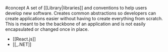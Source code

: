 #concept 
A set of [[Library|libraries]] and conventions to help users develop new software. Creates common abstractions so developers can create applications easier without having to create everything from scratch. This is meant to be the backbone of an application and is not easily encapsulated or changed once in place.
- [[React.js]]
- [[_.NET]]
